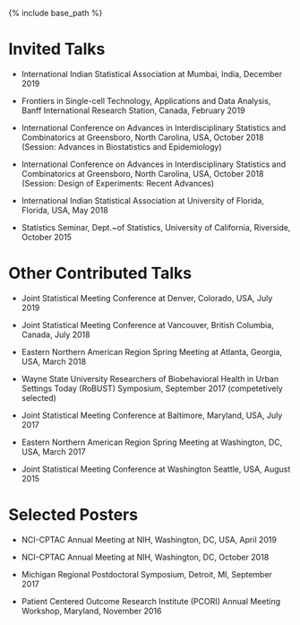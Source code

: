 ﻿---
layout: archive
title: ""
permalink: /talks/
author_profile: true

---

{% include base_path %}


Invited Talks
======
* International Indian Statistical Association at Mumbai, India, December 2019

* Frontiers in Single-cell Technology, Applications and Data Analysis, Banff International Research Station, Canada, February 2019

* International Conference on Advances in Interdisciplinary Statistics and Combinatorics at Greensboro, North Carolina, USA, October 2018 (Session: Advances in Biostatistics and Epidemiology)

* International Conference on Advances in Interdisciplinary Statistics and Combinatorics at Greensboro, North Carolina, USA, October 2018 (Session: Design of Experiments: Recent Advances)

* International Indian Statistical Association at University of Florida, Florida, USA, May 2018

* Statistics Seminar, Dept.~of Statistics, University of California, Riverside,  October 2015


Other Contributed Talks
======
* Joint Statistical Meeting Conference at Denver, Colorado, USA, July 2019

* Joint Statistical Meeting Conference at Vancouver, British Columbia, Canada, July 2018

* Eastern Northern American Region Spring Meeting at Atlanta, Georgia, USA,  March 2018

* Wayne State University Researchers of Biobehavioral Health in Urban Settings Today (RoBUST) Symposium, September 2017 (competetively selected)

* Joint Statistical Meeting Conference at Baltimore, Maryland, USA,  July 2017

* Eastern Northern American Region Spring Meeting at Washington, DC, USA,  March 2017

* Joint Statistical Meeting Conference at Washington Seattle, USA,  August 2015


Selected Posters
======
* NCI-CPTAC Annual Meeting at NIH, Washington, DC, USA, April 2019 

* NCI-CPTAC Annual Meeting at NIH, Washington, DC, October 2018 

* Michigan Regional Postdoctoral Symposium, Detroit, MI, September 2017

* Patient Centered Outcome Research Institute (PCORI) Annual Meeting Workshop, Maryland,  November 2016

